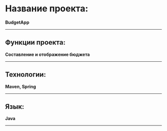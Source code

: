 # Название проекта: 
__BudgetApp__
___
## Функции проекта: 
__Составление и отображение бюджета__
___
## Технологии: 
__Maven, Spring__
___
## Язык: 
__Java__
___